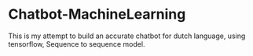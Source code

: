 # Chatbot-MachineLearning
This is my attempt to build an accurate chatbot for dutch language, using tensorflow, Sequence to sequence model.
